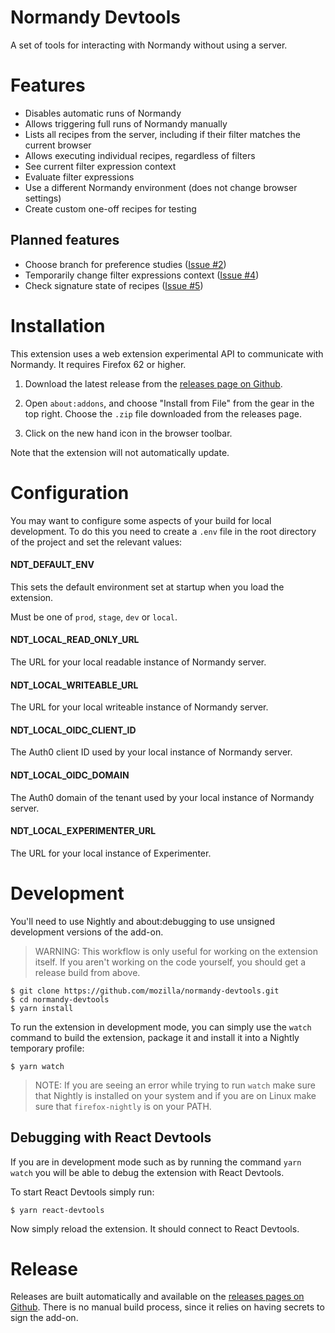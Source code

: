 # Normandy Devtools

A set of tools for interacting with Normandy without using a server.

# Features

* Disables automatic runs of Normandy
* Allows triggering full runs of Normandy manually
* Lists all recipes from the server, including if their filter matches the current browser
* Allows executing individual recipes, regardless of filters
* See current filter expression context
* Evaluate filter expressions
* Use a different Normandy environment (does not change browser settings)
* Create custom one-off recipes for testing

## Planned features

* Choose branch for preference studies ([Issue #2](https://github.com/mozilla/normandy-devtools/issues/2))
* Temporarily change filter expressions context ([Issue #4](https://github.com/mozilla/normandy-devtools/issues/4))
* Check signature state of recipes  ([Issue #5](https://github.com/mozilla/normandy-devtools/issues/5))

# Installation

This extension uses a web extension experimental API to communicate with
Normandy. It requires Firefox 62 or higher.

1. Download the latest release from the [releases page on
   Github](https://github.com/mozilla/normandy-devtools/releases).

2. Open `about:addons`, and choose "Install from File" from the gear in the top
   right. Choose the `.zip` file downloaded from  the releases page.

3. Click on the new hand icon in the browser toolbar.

Note that the extension will not automatically update.

# Configuration

You may want to configure some aspects of your build for local development.
To do this you need to create a `.env` file in the root directory of the 
project and set the relevant values:

#### NDT_DEFAULT_ENV

This sets the default environment set at startup when you load the 
extension.

Must be one of `prod`, `stage`, `dev` or `local`. 

#### NDT_LOCAL_READ_ONLY_URL

The URL for your local readable instance of Normandy server.

#### NDT_LOCAL_WRITEABLE_URL

The URL for your local writeable instance of Normandy server.

#### NDT_LOCAL_OIDC_CLIENT_ID

The Auth0 client ID used by your local instance of Normandy server.

#### NDT_LOCAL_OIDC_DOMAIN

The Auth0 domain of the tenant used by your local instance of Normandy 
server.

#### NDT_LOCAL_EXPERIMENTER_URL

The URL for your local instance of Experimenter.

# Development

You'll need to use Nightly and about:debugging to use unsigned development
versions of the add-on.

> WARNING: This workflow is only useful for working on the extension itself.
> If you aren't working on the code yourself, you should get a release build
> from above.

```
$ git clone https://github.com/mozilla/normandy-devtools.git
$ cd normandy-devtools
$ yarn install
```

To run the extension in development mode, you can simply use the `watch` command to
build the extension, package it and install it into a Nightly temporary profile:

```
$ yarn watch
```

> NOTE: If you are seeing an error while trying to run `watch` make sure that Nightly
> is installed on your system and if you are on Linux make sure that `firefox-nightly`
> is on your PATH.

## Debugging with React Devtools

If you are in development mode such as by running the command `yarn watch` you will 
be able to debug the extension with React Devtools. 

To start React Devtools simply run:
```
$ yarn react-devtools
```

Now simply reload the extension. It should connect to React Devtools.

# Release

Releases are built automatically and available on the
[releases pages on Github](https://github.com/mozilla/normandy-devtools/releases).
There is no manual build process, since it relies on having secrets to sign the add-on.
